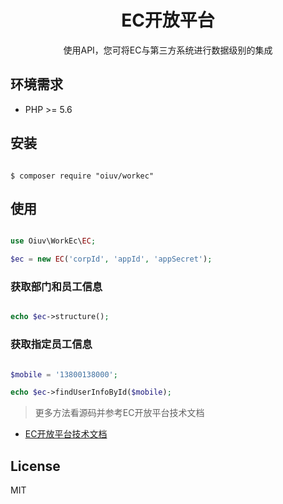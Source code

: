 <h1 align="center">EC开放平台</h1>

<p align="center">使用API，您可将EC与第三方系统进行数据级别的集成</p>


## 环境需求

- PHP >= 5.6

## 安装

```shell

$ composer require "oiuv/workec"

```

## 使用

```php

use Oiuv\WorkEc\EC;

$ec = new EC('corpId', 'appId', 'appSecret');

```

### 获取部门和员工信息
```php

echo $ec->structure();

```

### 获取指定员工信息
```php

$mobile = '13800138000';

echo $ec->findUserInfoById($mobile);

```

> 更多方法看源码并参考EC开放平台技术文档

- [EC开放平台技术文档](https://open.workec.com/apidoc/index.html)

## License

MIT
